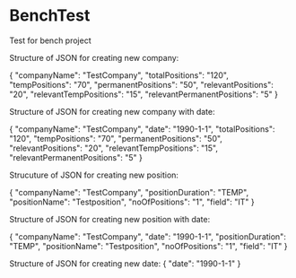 # BenchTest
Test for bench project

Structure of JSON for creating new company:

{
"companyName": "TestCompany",
"totalPositions": "120",
"tempPositions": "70",
"permanentPositions": "50",
"relevantPositions": "20",
"relevantTempPositions": "15",
"relevantPermanentPositions": "5"
}

Structure of JSON for creating new company with date:

{
"companyName": "TestCompany",
"date": "1990-1-1",
"totalPositions": "120",
"tempPositions": "70",
"permanentPositions": "50",
"relevantPositions": "20",
"relevantTempPositions": "15",
"relevantPermanentPositions": "5"
}

Strucuture of JSON for creating new position:

{
"companyName": "TestCompany",
"positionDuration": "TEMP",
"positionName": "Testposition",
"noOfPositions": "1",
"field": "IT"
}

Structure of JSON for creating new position with date:

{
"companyName": "TestCompany",
"date": "1990-1-1",
"positionDuration": "TEMP",
"positionName": "Testposition",
"noOfPositions": "1",
"field": "IT"
}

Structure of JSON for creating new date:
{
"date": "1990-1-1"
}
